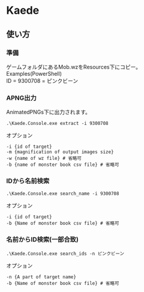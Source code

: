 # Kaede

## 使い方
### 準備
ゲームフォルダにあるMob.wzをResources下にコピー。<br>
Examples(PowerShell)<br>
ID = 9300708 = ピンクビーン

### APNG出力
AnimatedPNGs下に出力されます。
```
.\Kaede.Console.exe extract -i 9300708
```
オプション
```
-i {id of target}
-m {magnification of output images size}
-w {name of wz file} # 省略可
-b {name of monster book csv file} # 省略可
```

### IDから名前検索
```
.\Kaede.Console.exe search_name -i 9300708
```
オプション
```
-i {id of target}
-b {Name of monster book csv file} # 省略可
```

### 名前からID検索(一部合致)
```
.\Kaede.Console.exe search_ids -n ピンクビーン
```
オプション
```
-n {A part of target name}
-b {Name of monster book csv file} # 省略可
```